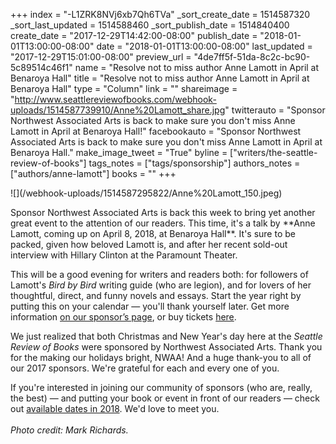 +++
index = "-L1ZRK8NVj6xb7Qh6TVa"
_sort_create_date = 1514587320
_sort_last_updated = 1514588460
_sort_publish_date = 1514840400
create_date = "2017-12-29T14:42:00-08:00"
publish_date = "2018-01-01T13:00:00-08:00"
date = "2018-01-01T13:00:00-08:00"
last_updated = "2017-12-29T15:01:00-08:00"
preview_url = "4de7ff5f-51da-8c2c-bc90-5c89514c46f1"
name = "Resolve not to miss author Anne Lamott in April at Benaroya Hall"
title = "Resolve not to miss author Anne Lamott in April at Benaroya Hall"
type = "Column"
link = ""
shareimage = "http://www.seattlereviewofbooks.com/webhook-uploads/1514587739910/Anne%20Lamott_share.jpg"
twitterauto = "Sponsor Northwest Associated Arts is back to make sure you don't miss Anne Lamott in April at Benaroya Hall!"
facebookauto = "Sponsor Northwest Associated Arts is back to make sure you don't miss Anne Lamott in April at Benaroya Hall."
make_image_tweet = "True"
byline = ["writers/the-seattle-review-of-books"]
tags_notes = ["tags/sponsorship"]
authors_notes = ["authors/anne-lamott"]
books = ""
+++
<p class="image-left">![](/webhook-uploads/1514587295822/Anne%20Lamott_150.jpeg)</p>
Sponsor Northwest Associated Arts is back this week to bring yet another great event to the attention of our readers. This time, it's a talk by **Anne Lamott, coming up on April 8, 2018, at Benaroya Hall**. It's sure to be packed, given how beloved Lamott is, and after her recent sold-out interview with Hillary Clinton at the Paramount Theater.

This will be a good evening for writers and readers both: for followers of Lamott's *Bird by Bird* writing guide (who are legion), and for lovers of her thoughtful, direct, and funny novels and essays. Start the year right by putting this on your calendar — you'll thank yourself later. Get more information [on our sponsor’s page](http://www.seattlereviewofbooks.com/sponsorships/), or buy tickets [here](https://www.seattlesymphony.org/concerttickets/calendar/2017-2018/benaroyahall/anne-lamott). 

We just realized that both Christmas and New Year's day here at the *Seattle Review of Books* were sponsored by Northwest Associated Arts. Thank you for the making our holidays bright, NWAA! And a huge thank-you to all of our 2017 sponsors. We're grateful for each and every one of you. 

If you're interested in joining our community of sponsors (who are, really, the best) — and putting your book or event in front of our readers — check out [available dates in 2018](http://www.seattlereviewofbooks.com/sponsor/book/). We'd love to meet you.
<Br>
<br>
*Photo credit: Mark Richards.*